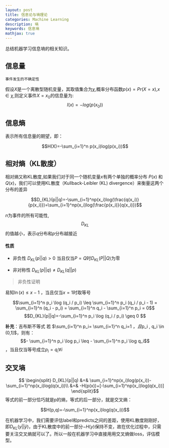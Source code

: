 ```yaml
---
layout: post
title: 信息论与墒理论
categories: Machine Learning
description: 墒
keywords: 信息墒
mathjax: true
---
```


总结机器学习信息墒的相关知识。
## 信息量

`事件发生的不确定性`

假设$X$是一个离散型随机变量，其取值集合为$\chi$,概率分布函数$p(x)=Pr(X=x)$,$x∈χ$,则定义事件$X=x_0$的信息量为:
$$I(x) = -log(p(x_0))$$

## 信息熵
表示所有信息量的期望，即： 

$$H(X)=-\sum_{i=1}^n p(x_i)log(p(x_i))$$


## 相对熵（KL散度）
相对熵又称KL散度,如果我们对于同一个随机变量$x$有两个单独的概率分布 $P(x)$ 和 $Q(x)$，我们可以使用KL散度（Kullback-Leibler (KL) divergence）来衡量这两个分布的差异

$$D_{KL}(p||q)=-\sum_{i=1}^np(x_i)log(\frac{q(x_i)}{p(x_i)})=\sum_{i=1}^np(x_i)log(\frac{p(x_i)}{q(x_i)})$$

$n$为事件的所有可能性, $$D_{KL}$$的值越小，表示$q$分布和$p$分布越接近

#### 性质
- 非负性
$D_{KL}(p||q)>0$
当且仅当$P = Q$时$D_{KL}(P||Q)$为零

- 非对称性
$D_{KL}(p||q)\neq	 D_{KL}(q||p)$

> 非负性证明

易知$\ln(x) \leq x-1$ ，当且仅当$x=1$时取等号

$$\sum_{i=1}^n p_i \log (q_i / p_i) \leq \sum_{i=1}^n p_i (q_i / p_i - 1) = \sum_{i=1}^n (q_i - p_i) = \sum_{i=1}^n q_i - \sum_{i=1}^n p_i = 0$$
$$D_{KL}(p||q)=-\sum_{i=1}^n p_i \log (q_i / p_i) \geq 0 $$

**补充**：吉布斯不等式
若 $\sum_{i=1}^n p_i= \sum_{i=1}^n q_i=1 $，且$p_i , q_i \in (0,1]$，则有：
$$- \sum_{i=1}^n p_i \log p_i \leq - \sum_{i=1}^n p_i \log q_i$$，当且仅当等号成立$p_i = q_i \forall i$

## 交叉墒

$$
\begin{split}
D_{KL}(p||q) &=& \sum_{i=1}^np(x_i)log(p(x_i))-\sum_{i=1}^np(x_i)log(q(x_i))\\
&=& -H(p(x))+[-\sum_{i=1}^np(x_i)log(q(x_i))]
\end{split}$$
等式的前一部分恰巧就是p的熵，等式的后一部分，就是交叉熵： 

$$H(p,q)=-\sum_{i=1}^np(x_i)log(q(x_i))$$

在机器学习中，我们需要评估label和predicts之间的差距，使用KL散度刚刚好，即$D_{KL}(y||\hat{y})$，由于KL散度中的前一部分$−H(y)$保持不变，故在优化过程中，只需要关注交叉熵就可以了。所以一般在机器学习中直接用用交叉熵做loss，评估模型。


